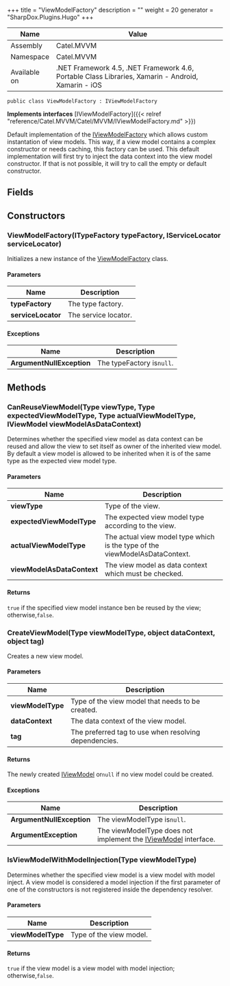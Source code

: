 

+++
title = "ViewModelFactory" 
description = ""
weight = 20
generator = "SharpDox.Plugins.Hugo"
+++

Name|Value
---|---
Assembly|Catel.MVVM
Namespace|Catel.MVVM
Available on|.NET Framework 4.5, .NET Framework 4.6, Portable Class Libraries, Xamarin - Android, Xamarin - iOS

```
public class ViewModelFactory : IViewModelFactory
```

**Implements interfaces**
[IViewModelFactory]({{&lt; relref "reference/Catel.MVVM/Catel/MVVM/IViewModelFactory.md" &gt;}})

Default implementation of the [IViewModelFactory](#) which allows custom instantation of view models. This way, if a view model contains a complex constructor or needs caching, this factory can be used. This default implementation will first try to inject the data context into the view model constructor. If that is not possible, it will try to call the empty or default constructor.

## Fields

## Constructors

### ViewModelFactory(ITypeFactory typeFactory, IServiceLocator serviceLocator)

Initializes a new instance of the [ViewModelFactory](#) class.

#### Parameters

Name|Description
---|---
**typeFactory**|The type factory.
**serviceLocator**|The service locator.

#### Exceptions

Name|Description
---|---
**ArgumentNullException**|The typeFactory is`null`.

## Methods

### CanReuseViewModel(Type viewType, Type expectedViewModelType, Type actualViewModelType, IViewModel viewModelAsDataContext)

Determines whether the specified view model as data context can be reused and allow the view to set itself as owner of the inherited view model. By default a view model is allowed to be inherited when it is of the same type as the expected view model type.

#### Parameters

Name|Description
---|---
**viewType**|Type of the view.
**expectedViewModelType**|The expected view model type according to the view.
**actualViewModelType**|The actual view model type which is the type of the viewModelAsDataContext.
**viewModelAsDataContext**|The view model as data context which must be checked.

#### Returns

`true` if the specified view model instance ben be reused by the view; otherwise,`false`.

### CreateViewModel(Type viewModelType, object dataContext, object tag)

Creates a new view model.

#### Parameters

Name|Description
---|---
**viewModelType**|Type of the view model that needs to be created.
**dataContext**|The data context of the view model.
**tag**|The preferred tag to use when resolving dependencies.

#### Returns

The newly created [IViewModel](#) or`null` if no view model could be created.

#### Exceptions

Name|Description
---|---
**ArgumentNullException**|The viewModelType is`null`.
**ArgumentException**|The viewModelType does not implement the [IViewModel](#) interface.

### IsViewModelWithModelInjection(Type viewModelType)

Determines whether the specified view model is a view model with model inject. A view model is considered a model injection if the first parameter of one of the constructors is not registered inside the dependency resolver.

#### Parameters

Name|Description
---|---
**viewModelType**|Type of the view model.

#### Returns

`true` if the view model is a view model with model injection; otherwise,`false`.

